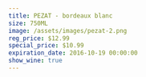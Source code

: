 ```yaml
---
title: PEZAT - bordeaux blanc
size: 750ML
image: /assets/images/pezat-2.png
reg_price: $12.99
special_price: $10.99
expiration_date: 2016-10-19 00:00:00
show_wine: true
---
```



